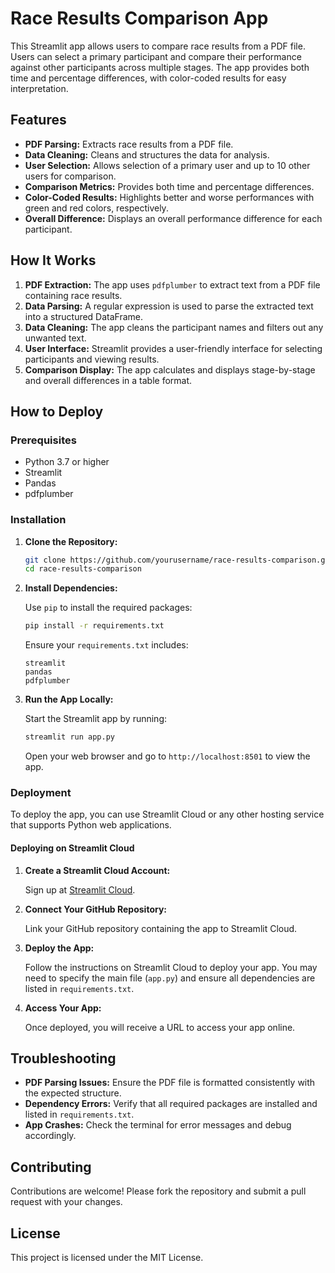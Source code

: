 # Race Results Comparison App

This Streamlit app allows users to compare race results from a PDF file. Users can select a primary participant and compare their performance against other participants across multiple stages. The app provides both time and percentage differences, with color-coded results for easy interpretation.

## Features

- **PDF Parsing:** Extracts race results from a PDF file.
- **Data Cleaning:** Cleans and structures the data for analysis.
- **User Selection:** Allows selection of a primary user and up to 10 other users for comparison.
- **Comparison Metrics:** Provides both time and percentage differences.
- **Color-Coded Results:** Highlights better and worse performances with green and red colors, respectively.
- **Overall Difference:** Displays an overall performance difference for each participant.

## How It Works

1. **PDF Extraction:** The app uses `pdfplumber` to extract text from a PDF file containing race results.
2. **Data Parsing:** A regular expression is used to parse the extracted text into a structured DataFrame.
3. **Data Cleaning:** The app cleans the participant names and filters out any unwanted text.
4. **User Interface:** Streamlit provides a user-friendly interface for selecting participants and viewing results.
5. **Comparison Display:** The app calculates and displays stage-by-stage and overall differences in a table format.

## How to Deploy

### Prerequisites

- Python 3.7 or higher
- Streamlit
- Pandas
- pdfplumber

### Installation

1. **Clone the Repository:**

   ```bash
   git clone https://github.com/yourusername/race-results-comparison.git
   cd race-results-comparison
   ```

2. **Install Dependencies:**

   Use `pip` to install the required packages:

   ```bash
   pip install -r requirements.txt
   ```

   Ensure your `requirements.txt` includes:
   ```
   streamlit
   pandas
   pdfplumber
   ```

3. **Run the App Locally:**

   Start the Streamlit app by running:

   ```bash
   streamlit run app.py
   ```

   Open your web browser and go to `http://localhost:8501` to view the app.

### Deployment

To deploy the app, you can use Streamlit Cloud or any other hosting service that supports Python web applications.

#### Deploying on Streamlit Cloud

1. **Create a Streamlit Cloud Account:**

   Sign up at [Streamlit Cloud](https://streamlit.io/cloud).

2. **Connect Your GitHub Repository:**

   Link your GitHub repository containing the app to Streamlit Cloud.

3. **Deploy the App:**

   Follow the instructions on Streamlit Cloud to deploy your app. You may need to specify the main file (`app.py`) and ensure all dependencies are listed in `requirements.txt`.

4. **Access Your App:**

   Once deployed, you will receive a URL to access your app online.

## Troubleshooting

- **PDF Parsing Issues:** Ensure the PDF file is formatted consistently with the expected structure.
- **Dependency Errors:** Verify that all required packages are installed and listed in `requirements.txt`.
- **App Crashes:** Check the terminal for error messages and debug accordingly.

## Contributing

Contributions are welcome! Please fork the repository and submit a pull request with your changes.

## License

This project is licensed under the MIT License.
